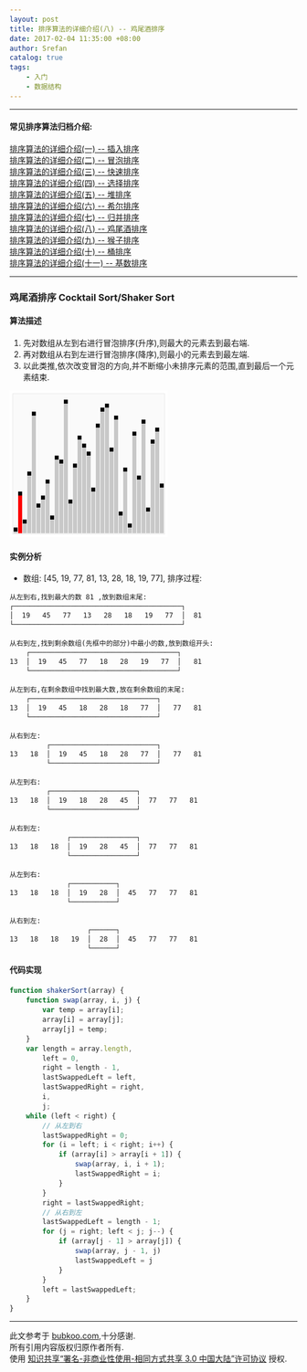 ```yaml
---
layout: post
title: 排序算法的详细介绍(八) -- 鸡尾酒排序
date: 2017-02-04 11:35:00 +08:00
author: Srefan
catalog: true
tags:
    - 入门
    - 数据结构
---
```


***

#### 常见排序算法归档介绍:

[排序算法的详细介绍(一) -- 插入排序][insertion_sort]  
[排序算法的详细介绍(二) -- 冒泡排序][bubble_sort]  
[排序算法的详细介绍(三) -- 快速排序][quick_sort]  
[排序算法的详细介绍(四) -- 选择排序][selection_sort]  
[排序算法的详细介绍(五) -- 堆排序][heap_sort]  
[排序算法的详细介绍(六) -- 希尔排序][shell_sort]  
[排序算法的详细介绍(七) -- 归并排序][merge_sort]  
[排序算法的详细介绍(八) -- 鸡尾酒排序][cocktail_sort]  
[排序算法的详细介绍(九) -- 猴子排序][bogo_sort]  
[排序算法的详细介绍(十) -- 桶排序][bucket_sort]  
[排序算法的详细介绍(十一) -- 基数排序][radix_sort]  

***

### 鸡尾酒排序 Cocktail Sort/Shaker Sort

#### 算法描述

1. 先对数组从左到右进行冒泡排序(升序),则最大的元素去到最右端.
2. 再对数组从右到左进行冒泡排序(降序),则最小的元素去到最左端.
3. 以此类推,依次改变冒泡的方向,并不断缩小未排序元素的范围,直到最后一个元素结束.

![sorting_shaker_sort_anim][sorting_shaker_sort_anim]

#### 实例分析

* 数组: [45, 19, 77, 81, 13, 28, 18, 19, 77], 排序过程:

```plain
从左到右,找到最大的数 81 ,放到数组末尾:
┌─────────────────────────────────────────┐
│  19   45   77   13   28   18   19   77  │  81
└─────────────────────────────────────────┘

从右到左,找到剩余数组(先框中的部分)中最小的数,放到数组开头:
    ┌────────────────────────────────────┐
13  │  19   45   77   18   28   19   77  │   81
    └────────────────────────────────────┘

从左到右,在剩余数组中找到最大数,放在剩余数组的末尾:
    ┌───────────────────────────────┐
13  │  19   45   18   28   18   77  │   77   81
    └───────────────────────────────┘

从右到左:
         ┌──────────────────────────┐
13   18  │  19   45   18   28   77  │   77   81
         └──────────────────────────┘

从左到右:
         ┌─────────────────────┐
13   18  │  19   18   28   45  │  77   77   81
         └─────────────────────┘

从右到左:
              ┌────────────────┐
13   18   18  │  19   28   45  │  77   77   81
              └────────────────┘

从左到右:
              ┌───────────┐
13   18   18  │  19   28  │  45   77   77   81
              └───────────┘

从右到左:
                   ┌──────┐
13   18   18   19  │  28  │  45   77   77   81
                   └──────┘

```

#### 代码实现

```JavaScript
function shakerSort(array) {
    function swap(array, i, j) {
        var temp = array[i];
        array[i] = array[j];
        array[j] = temp;
    }
    var length = array.length,
        left = 0,
        right = length - 1,
        lastSwappedLeft = left,
        lastSwappedRight = right,
        i,
        j;
    while (left < right) {
        // 从左到右
        lastSwappedRight = 0;
        for (i = left; i < right; i++) {
            if (array[i] > array[i + 1]) {
                swap(array, i, i + 1);
                lastSwappedRight = i;
            }
        }
        right = lastSwappedRight;
        // 从右到左
        lastSwappedLeft = length - 1;
        for (j = right; left < j; j--) {
            if (array[j - 1] > array[j]) {
                swap(array, j - 1, j)
                lastSwappedLeft = j
            }
        }
        left = lastSwappedLeft;
    }
}
```
***

此文参考于 [bubkoo.com][bubkoo.com],十分感谢.  
所有引用内容版权归原作者所有.  
使用 [知识共享“署名-非商业性使用-相同方式共享 3.0 中国大陆”许可协议][Lisence] 授权.

[bubkoo.com]: http://bubkoo.com/2014/01/17/sort-algorithm/archives/
[Lisence]: https://creativecommons.org/licenses/by-nc-sa/3.0/cn/

[insertion_sort]: /2017/02/sort-algorithm-1-insertion-sort/ 'insertion_sort'
[bubble_sort]: /2017/02/sort-algorithm-2-bubble-sort/ 'bubble_sort'
[quick_sort]: /2017/02/sort-algorithm-3-quick-sort/ 'quick_sort'
[selection_sort]: /2017/02/sort-algorithm-4-selection-sort/ 'selection_sort'
[heap_sort]: /2017/02/sort-algorithm-5-heap-sort/ 'heap_sort'
[shell_sort]: /2017/02/sort-algorithm-6-shell-sort/ 'shell_sort'
[merge_sort]: /2017/02/sort-algorithm-7-merge-sort/ 'merge_sort'
[cocktail_sort]: /2017/02/sort-algorithm-8-cocktail-sort/ 'cocktail_sort'
[bogo_sort]: /2017/02/sort-algorithm-9-bogo-sort/ 'bogo_sort'
[bucket_sort]: /2017/02/sort-algorithm-10-bucket-sort/ 'bucket_sort'
[radix_sort]: /2017/02/sort-algorithm-11-radix-sort/ 'radix_sort'

[sorting_shaker_sort_anim]: /assets/images/sort_algorithm/sorting_shaker_sort_anim.gif 'sorting_shaker_sort_anim'